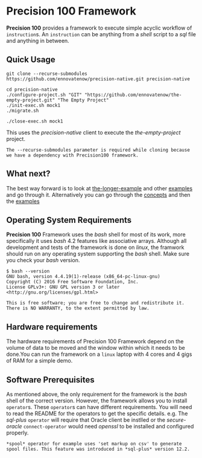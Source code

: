 # Precision 100 Framework
**Precision 100** provides a framework to execute simple acyclic workflow of `instruction`s. An `instruction` can be anything from a *shell* script to a *sql* file and anything in between. 

## Quick Usage
```
git clone --recurse-submodules https://github.com/ennovatenow/precision-native.git precision-native

cd precision-native
./configure-project.sh "GIT" "https://github.com/ennovatenow/the-empty-project.git" "The Empty Project"
./init-exec.sh mock1
./migrate.sh

./close-exec.sh mock1
```

This uses the *precision-native* client to execute the *the-empty-project* project.

```
The --recurse-submodules parameter is required while cloning because we have a dependency with Precision100 framework.
```

## What next?
The best way forward is to look at [the-longer-example](./the-longer-example.md) and other [examples](./examples.md) and go through it. Alternatively you can go through the [concepts](./concepts.md) and then the [examples](./examples.md)


## Operating System Requirements
**Precision 100** Framework uses the *bash* shell for most of its work, more specifically it uses *bash* 4.2 features like associative arrays. Although all development and tests of the framework is done on *linux*, the framwork should run on any operating system supporting the *bash* shell.
Make sure you check your *bash* version.

```
$ bash --version
GNU bash, version 4.4.19(1)-release (x86_64-pc-linux-gnu)
Copyright (C) 2016 Free Software Foundation, Inc.
License GPLv3+: GNU GPL version 3 or later <http://gnu.org/licenses/gpl.html>

This is free software; you are free to change and redistribute it.
There is NO WARRANTY, to the extent permitted by law.
```

## Hardware requirements
The hardware requirements of Precision 100 Framework depend on the volume of data to be moved and the window within which it needs to be done.You can run the framework on a `linux` laptop with 4 cores and 4 gigs of RAM for a simple demo. 

## Software Prerequisites
As mentioned above, the only requirement for the framework is the *bash* shell of the correct version. However, the framework allows you to install `operator`s. These `operator`s can have different requirements. You will need to read the README for the operators to get the specific details. e.g. The *sql-plus* `operator` will require that Oracle client be instlled or the *secure-oracle* `connect-operator` would need *openssl* to be installed and configured properly.

```
*spool* operator for example uses 'set markup on csv' to generate spool files. This feature was introduced in *sql-plus* version 12.2. 
```
